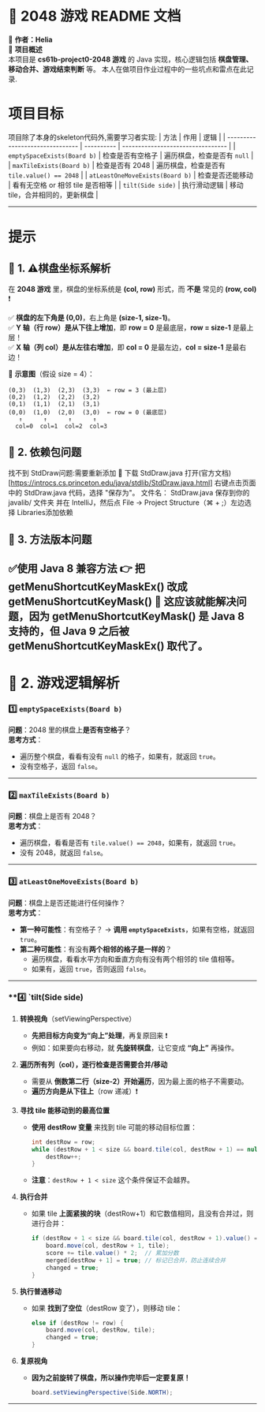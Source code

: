 # 📝 2048 游戏 README 文档

🚀 **作者：Helia**  
📌 **项目概述**  
本项目是 **cs61b-project0-2048 游戏** 的 Java 实现，核心逻辑包括 **棋盘管理、移动合并、游戏结束判断** 等。 本人在做项目作业过程中的一些坑点和雷点在此记录.

# 项目目标
项目除了本身的skeleton代码外,需要学习者实现:
| 方法                              | 作用         | 逻辑                                |
| ------------------------------- | ---------- | --------------------------------- |
| `emptySpaceExists(Board b)`     | 检查是否有空格子   | 遍历棋盘，检查是否有 `null`                 |
| `maxTileExists(Board b)`        | 检查是否有 2048 | 遍历棋盘，检查是否有 `tile.value() == 2048` |
| `atLeastOneMoveExists(Board b)` | 检查是否还能移动   | 看有无空格 or 相邻 tile 是否相等             |
| `tilt(Side side)`               | 执行滑动逻辑     | 移动 tile，合并相同的，更新棋盘                |


---
# 提示
## 📌 1. ⚠️**棋盘坐标系解析**
在 **2048 游戏** 里，棋盘的坐标系统是 **(col, row)** 形式，而 **不是** 常见的 **(row, col)** ❗

✅ **棋盘的左下角是 (0,0)**，右上角是 **(size-1, size-1)**。  
✅ **Y 轴（行 row）是从下往上增加**，即 **row = 0** 是最底层，**row = size-1** 是最上层！  
✅ **X 轴（列 col）是从左往右增加**，即 **col = 0** 是最左边，**col = size-1** 是最右边！  

📌 **示意图**（假设 size = 4）：  
```
(0,3)  (1,3)  (2,3)  (3,3)  ← row = 3 (最上层)
(0,2)  (1,2)  (2,2)  (3,2)  
(0,1)  (1,1)  (2,1)  (3,1)  
(0,0)  (1,0)  (2,0)  (3,0)  ← row = 0 (最底层)
   ↑      ↑      ↑      ↑   
  col=0  col=1  col=2  col=3
```
## 📌 2. **依赖包问题**
找不到 StdDraw问题:需要重新添加
🚀 下载 StdDraw.java
打开(官方文档)[https://introcs.cs.princeton.edu/java/stdlib/StdDraw.java.html]
右键点击页面中的 StdDraw.java 代码，选择 "保存为"。
文件名： StdDraw.java
保存到你的 javalib/ 文件夹
并在 IntelliJ，然后点 File -> Project Structure（⌘ + ;）左边选择 Libraries添加依赖

## 📌 3. **方法版本问题**
✅使用 Java 8 兼容方法
👉 把 getMenuShortcutKeyMaskEx() 改成 getMenuShortcutKeyMask()
📌 这应该就能解决问题，因为 getMenuShortcutKeyMask() 是 Java 8 支持的，但 Java 9 之后被 getMenuShortcutKeyMaskEx() 取代了。
---

# 🎯 2. **游戏逻辑解析**

### **1️⃣ `emptySpaceExists(Board b)`**
**问题**：2048 里的棋盘上**是否有空格子**？  
**思考方式**：
- 遍历整个棋盘，看看有没有 `null` 的格子，如果有，就返回 `true`。
- 没有空格子，返回 `false`。

---

### **2️⃣ `maxTileExists(Board b)`**
**问题**：棋盘上是否有 2048？  
**思考方式**：
- 遍历棋盘，看看是否有 `tile.value() == 2048`，如果有，就返回 `true`。
- 没有 2048，就返回 `false`。

---

### **3️⃣ `atLeastOneMoveExists(Board b)`**
**问题**：棋盘上是否还能进行任何操作？  
**思考方式**：
- **第一种可能性**：有空格子？ → **调用 `emptySpaceExists`**，如果有空格，就返回 `true`。
- **第二种可能性**：有没有**两个相邻的格子是一样的**？
  - 遍历棋盘，看看水平方向和垂直方向有没有两个相邻的 tile 值相等。
  - 如果有，返回 `true`，否则返回 `false`。

---

### **4️⃣ `tilt(Side side)

1. **转换视角**（setViewingPerspective）
   - **先把目标方向变为“向上”处理**，再复原回来 ❗
   - 例如：如果要向右移动，就 **先旋转棋盘**，让它变成 **“向上”** 再操作。

2. **遍历所有列（col），逐行检查是否需要合并/移动**
   - 需要从 **倒数第二行（size-2）开始遍历**，因为最上面的格子不需要动。
   - **遍历方向是从下往上**（row 递减）❗

3. **寻找 tile 能移动到的最高位置**
   - **使用 destRow 变量** 来找到 tile 可能的移动目标位置：
     ```java
     int destRow = row;
     while (destRow + 1 < size && board.tile(col, destRow + 1) == null) {
         destRow++;
     }
     ```
   - **注意**：`destRow + 1 < size` 这个条件保证不会越界。

4. **执行合并**
   - 如果 tile **上面紧挨的块**（destRow+1）和它数值相同，且没有合并过，则进行合并：
     ```java
     if (destRow + 1 < size && board.tile(col, destRow + 1).value() == tile.value() && !merged[destRow + 1]) {
         board.move(col, destRow + 1, tile);
         score += tile.value() * 2;  // 累加分数
         merged[destRow + 1] = true; // 标记已合并，防止连续合并
         changed = true;
     }
     ```

5. **执行普通移动**
   - 如果 **找到了空位**（destRow 变了），则移动 tile：
     ```java
     else if (destRow != row) {
         board.move(col, destRow, tile);
         changed = true;
     }
     ```

6. **复原视角**
   - **因为之前旋转了棋盘，所以操作完毕后一定要复原！**
     ```java
     board.setViewingPerspective(Side.NORTH);
     ```

---

